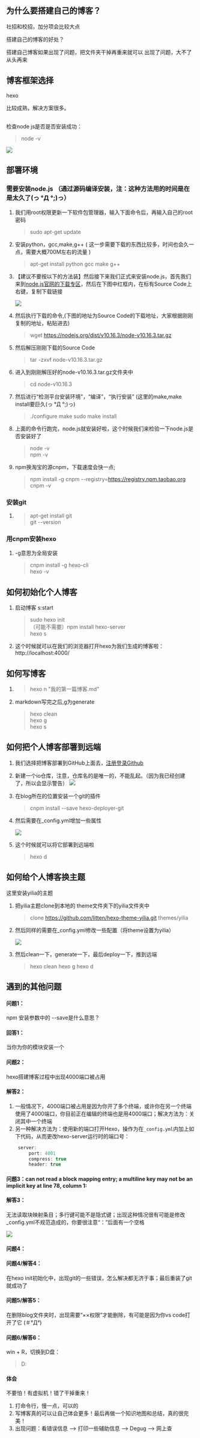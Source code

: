 

## 为什么要搭建自己的博客？

社招和校招，加分项会比较大点

搭建自己的博客的好处？

搭建自己博客如果出现了问题，把文件夹干掉再重来就可以
出现了问题，大不了从头再来

## 博客框架选择

hexo

比较成熟，解决方案很多。

## 



检查node js是否是否安装成功：  
> node -v  

![](图片/命令行1.png)

## 部署环境

### 需要安装node.js  （通过源码编译安装，注：这种方法用的时间是在是太久了(っ °Д °;)っ）

1. 我们用root权限更新一下软件包管理器，输入下面命令后，再输入自己的root密码
    > sudo apt-get update  
2. 安装python，gcc,make,g++ ( 这一步需要下载的东西比较多，时间也会久一点，需要大概700M左右的流量 )
    > apt-get install python gcc make g++
3. 【建议不要按以下的方法装】然后接下来我们正式来安装node.js，首先我们来到[node.js官网的下载专区](https://nodejs.org/en/download/)，然后在下图中红框内，在标有Source Code上右键，复制下载链接

    ![](图片/08-20_14-43-57.png)

4. 然后执行下载的命令,(下图的地址为Source Code的下载地址，大家根据刚刚复制的地址，粘贴进去)
    > wget https://nodejs.org/dist/v10.16.3/node-v10.16.3.tar.gz 
5. 然后解压刚刚下载的Source Code
    > tar -zxvf node-v10.16.3.tar.gz
6. 进入到刚刚解压好的node-v10.16.3.tar.gz文件夹中
    > cd node-v10.16.3
7. 然后进行“检测平台安装环境”，“编译”，“执行安装” (这里的make,make install要巨久(っ °Д °;)っ)
    > ./configure
    > make
    > sudo make install
8. 上面的命令行跑完，node.js就安装好啦，这个时候我们来检验一下node.js是否安装好了
    > node -v  
    > npm -v
9. npm换淘宝的源cnpm，下载速度会快一点;
    > npm install -g cnpm --registry=https://registry.npm.taobao.org  
    > cnpm -v

### 安装git

1. > apt-get install git  
   > git --version

### 用cnpm安装hexo

1. -g意思为全局安装
   > cnpm install -g hexo-cli  
   > hexo -v

## 如何初始化个人博客

1. 启动博客 s:start
   > sudo hexo init     
   > （可能不需要）npm install hexo-server  
   > hexo s
2. 这个时候就可以在我们的浏览器打开hexo为我们生成的博客啦：http://localhost:4000/

## 如何写博客

1. > hexo n "我的第一篇博客.md"
2. markdown写完之后,g为generate
    > hexo clean  
    > hexo g  
    > hexo s

## 如何把个人博客部署到远端

1. 我们选择把博客部署到GitHub上面去，[注册登录Github](https://github.com/)
2. 新建一个io仓库，注意，仓库名的是唯一的，不能乱起。（因为我已经创建了，所以会显示警告）
   ![](图片/08-20_16-13-25.png)
3. 在blog所在的位置安装一个git的插件
    > cnpm install --save hexo-deployer-git
4. 然后需要在_config.yml增加一些属性
   
   ![](图片/08-20_19-28-13.png)

5. 这个时候就可以将它部署到远端啦
   > hexo d

## 如何给个人博客换主题

这里安装yilia的主题  
1. 把yilia主题clone到本地的 theme文件夹下的yilia文件夹中
   > clone https://github.com/litten/hexo-theme-yilia.git themes/yilia
2. 然后同样的需要在_config.yml修改一些配置（将theme设置为yilia）  

   ![](图片/08-20_19-49-48.png)

3. 然后clean一下，generate一下，最后deploy一下，推到远端
   > hexo clean
   > hexo g
   > hexo d

## 遇到的其他问题

#### 问题1：

npm 安装参数中的 --save是什么意思？  

#### 回答1：

当你为你的模块安装一个

#### 问题2：

hexo搭建博客过程中出现4000端口被占用

#### 解答2：

1. 一般情况下，4000端口被占用是因为你开了多个终端，或许你在另一个终端使用了4000端口，你目前正在编辑的终端也是用4000端口；解决方法为：关闭其中一个终端
2. 另一种解决方法为：使用新的端口打开Hexo，操作为在`_config.yml`内加上如下代码，从而更改hexo-server运行时的端口号：
   ```java
    server:
        port: 4001
        compress: true
        header: true
   ```

#### 问题3：can not read a block mapping entry; a multiline key may not be an implicit key at line 78, column 1:

#### 解答3：  

无法读取块映射条目；多行键可能不是隐式键；出现这种情况很有可能是修改_config.yml不规范造成的，你要很注意“：”后面有一个空格

![](图片/08-20_20-58-14.png)

#### 问题4：



#### 问题4/解答4：

在hexo init初始化中，出现git的一些错误，怎么解决都无济于事；最后重装了git就成功了

#### 问题5/解答5：  

在删除blog文件夹时，出现需要“××权限”才能删除，有可能是因为你vs code打开了它 (＃°Д°)

#### 问题6/解答6：

win + R，切换到D盘：
> D:

#### 体会

不要怕！有虚拟机！错了干掉重来！

1. 打命令行，慢一点，可以的
2. 写博客真的可以让自己体会更多！最后再做一个知识地图和总结，真的很完美！
3. 出现问题：看错误信息 --> 打印一些辅助信息 -->  Degug  --> 网上查




